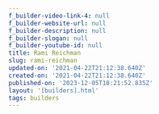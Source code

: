 ```yaml
---
f_builder-video-link-4: null
f_builder-website-url: null
f_builder-description: null
f_builder-slogan: null
f_builder-youtube-id: null
title: Rami Reichman
slug: rami-reichman
updated-on: '2021-04-22T21:12:38.640Z'
created-on: '2021-04-22T21:12:38.640Z'
published-on: '2023-12-05T18:21:52.835Z'
layout: '[builders].html'
tags: builders
---
```



